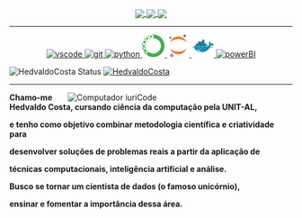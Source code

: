 <p align="center">
  <a href="https://instagram.com/hedvaldo_costa/">
    <img
      align="center"
      src="https://img.shields.io/badge/Instagram-1C1C1C?style=for-the-badge&logo=instagram&logoColor=00FFFF"
    />
  </a>
  <a href="https://www.linkedin.com/in/hedvaldo-costa-77b012205/">
    <img
         align="center"
         src="https://img.shields.io/badge/LinkedIn-1C1C1C?style=for-the-badge&logo=linkedin&logoColor=00FFFF"
  </a>
  <a href="mailto:hedvaldocostaV.O@hotmail.com">
    <img
         align="center"
         src="https://img.shields.io/badge/Outlook-1C1C1C?style=for-the-badge&logo=Gmail&logoColor=00FFFF"
  </a>
</p>
    
---

<p align="center">
   <a href="https://code.visualstudio.com/">
      <img src="https://cdn.jsdelivr.net/gh/devicons/devicon/icons/vscode/vscode-original.svg" alt="vscode" width="40" height="40"/>
   </a>
   <a href="https://git-scm.com/">
      <img src="https://cdn.jsdelivr.net/gh/devicons/devicon/icons/git/git-original.svg" alt="git" width="40" height="40"/>
   </a>
  <a href="https://www.python.org">
      <img src="https://cdn.jsdelivr.net/gh/devicons/devicon/icons/python/python-original.svg" alt="python" width="40" height="40"/>
   </a>
  <a href="https://www.anaconda.com">
      <img src="https://raw.githubusercontent.com/devicons/devicon/master/icons/anaconda/anaconda-original.svg" alt="anaconda" width="40" height="40"/>
   </a>
  <a href="https://jupyter.org">
      <img src="https://raw.githubusercontent.com/devicons/devicon/master/icons/jupyter/jupyter-original.svg" alt="jupyter-notebook" width="40" height="40"/>
   </a>
  <a href="https://www.docker.com">
      <img src="https://raw.githubusercontent.com/devicons/devicon/master/icons/docker/docker-original.svg" alt="docker" width="40" height="40"/>
   </a>
  <a href="https://powerbi.microsoft.com/pt-br/">
      <img src="https://raw.githubusercontent.com/microsoft/PowerBI-Icons/main/SVG/Power-BI.svg" alt="powerBI" width="40" height="40"/>
   </a>
</p>

![HedvaldoCosta Status](https://github-readme-stats.vercel.app/api?username=HedvaldoCosta&show_icons=true&theme=algolia)
[![HedvaldoCosta](https://github-readme-stats.vercel.app/api/top-langs/?username=HedvaldoCosta&hide=html&layout=compact=true&theme=algolia)](https://github.com/iuricode/)

---

<img src="https://user-images.githubusercontent.com/67663958/171513361-5bf84964-5da4-4650-8c03-2356b47d7922.png" min-width="400px" max-width="400px" width="400px" align="right" alt="Computador iuriCode">

<p align="left"> 
<strong>Chamo-me Hedvaldo Costa, cursando ciência da computação pela UNIT-AL,</strong>
</p>
<p align="left">
<strong>e tenho como objetivo combinar metodologia científica e criatividade para</strong> 
</p>  
<p align="left">
<strong>desenvolver soluções de problemas reais a partir da aplicação de</strong>
</p>
<p align="left">
<strong>técnicas computacionais, inteligência artificial e análise.</strong>
</p>
<p align="left">
<strong>Busco se tornar um cientista de dados (o famoso unicórnio),</strong>
</p>
<p align="left">
<strong>ensinar e fomentar a importância dessa área.</strong>
</p>
